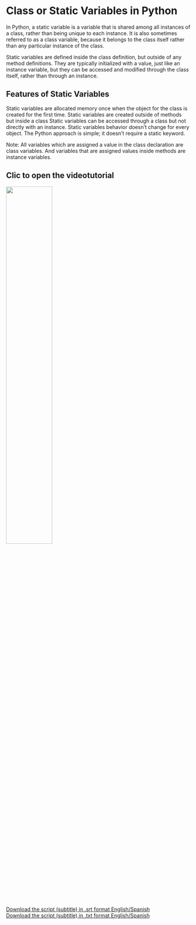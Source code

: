# Class or Static Variables in Python
In Python, a static variable is a variable that is shared among all instances of a class, rather than being unique to each instance. It is also sometimes referred to as a class variable, because it belongs to the class itself rather than any particular instance of the class.

Static variables are defined inside the class definition, but outside of any method definitions. They are typically initialized with a value, just like an instance variable, but they can be accessed and modified through the class itself, rather than through an instance.

## Features of Static Variables
Static variables are allocated memory once when the object for the class is created for the first time.
Static variables are created outside of methods but inside a class
Static variables can be accessed through a class but not directly with an instance.
Static variables behavior doesn’t change for every object.
The Python approach is simple; it doesn’t require a static keyword. 

Note: All variables which are assigned a value in the class declaration are class variables. And variables that are assigned values inside methods are instance variables.

## Clic to open the videotutorial
[<img src="https://files.realpython.com/media/Pythons-Instance-Class-and-Static-Methods-Demystified_Watermarked.5bce71bc29d0.jpg" width="50%">](https://www.youtube.com/watch?v=FlGiKthOFbU "Static Variables in Python")


[Download the script (subtitle) in .srt format English/Spanish](https://github.com/profesiglo21/gui_poo_python/blob/main/temario/static_variables/Static_variables_english.srt)<br>
[Download the script (subtitle) in .txt format English/Spanish ](https://github.com/profesiglo21/gui_poo_python/blob/main/temario/static_variables/Static_variables_espanol.txt)









